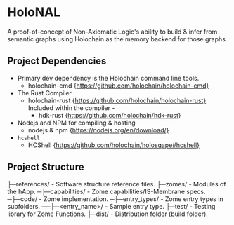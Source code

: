 # HoloNAL

A proof-of-concept of Non-Axiomatic Logic's ability to build & infer from semantic graphs using Holochain as the memory backend for those graphs.

## Project Dependencies

 - Primary dev dependency is the Holochain command line tools.
     - holochain-cmd {https://github.com/holochain/holochain-cmd}
 - The Rust Compiler 
     - holochain-rust {https://github.com/holochain/holochain-rust}
       Included within the compiler -
         - hdk-rust {https://github.com/holochain/hdk-rust}
 - Nodejs and NPM for compiling & hosting
     - nodejs & npm {https://nodejs.org/en/download/}
 - `hcshell`
     - HCShell {https://github.com/holochain/holosqape#hcshell}

## Project Structure

├─references/ - Software structure reference files.
├─zomes/ - Modules of the hApp.
─├─capabilities/ - Zome capabilities/IS-Membrane specs.
─├─code/ - Zome implementation.
─├─entry_types/ - Zome entry types in subfolders.
──├─<entry_name>/ - Sample entry type.
├─test/ - Testing library for Zome Functions.
├─dist/ - Distribution folder (build folder).



